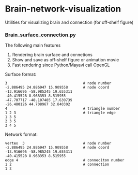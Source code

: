 # Brain-network-visualization
Utilities for visualizing brain and connection (for off-shelf figure)

###  Brain_surface_connection.py  ###
The following main features
1. Rendering brain surface and connetions
2. Show and save as off-shelf figure or animation movie
3. Fast rendering since Python/Mayavi call OpenGL

Surface format:
```
3									# node number
-2.886495 24.886947 15.909558		# node coord
-13.916695 -58.985245 19.655311
-40.415528 8.968353 8.515955
-47.707717 -48.107485 17.630739
-26.480126 44.708967 32.840302
4									# triangle number
1 2 3								# triangle edge
1 3 5
2 3 5
3 4 5
```

Network format:
```
vertex  3							# node number
-2.886495 24.886947 15.909558		# node coord
-13.916695 -58.985245 19.655311
-40.415528 8.968353 8.515955
edge 4								# conneciton number
1 2 								# connection
1 3 
```

